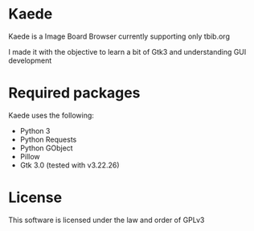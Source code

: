 Kaede
=====
Kaede is a Image Board Browser currently supporting only tbib.org

I made it with the objective to learn a bit of Gtk3 and understanding GUI development

Required packages
=================
Kaede uses the following:
* Python 3
* Python Requests
* Python GObject
* Pillow
* Gtk 3.0 (tested with v3.22.26)

License
=======
This software is licensed under the law and order of GPLv3